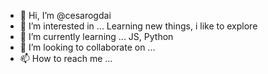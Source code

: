 - 👋 Hi, I’m @cesarogdai
- 👀 I’m interested in ...
Learning new things, i like to explore
- 🌱 I’m currently learning ...
JS, Python
- 💞️ I’m looking to collaborate on ...
- 📫 How to reach me ...

<!---
cesarogdai/cesarogdai is a ✨ special ✨ repository because its `README.md` (this file) appears on your GitHub profile.
You can click the Preview link to take a look at your changes.
--->
